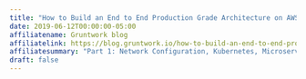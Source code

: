 ```yaml
---
title: "How to Build an End to End Production Grade Architecture on AWS Part 1"
date: 2019-06-12T00:00:00-05:00
affiliatename: Gruntwork blog
affiliatelink: https://blog.gruntwork.io/how-to-build-an-end-to-end-production-grade-architecture-on-aws-part-1-eae8eeb41fec
affiliatesummary: "Part 1: Network Configuration, Kubernetes, Microservices, and Load Balancing"
draft: false
---
```

